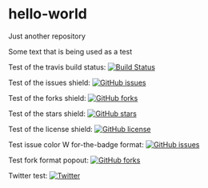 # hello-world
Just another repository 

Some text that is being used as a test

Test of the travis build status: [![Build Status](https://travis-ci.org/david81982/TEST.svg?branch=master)](https://travis-ci.org/david81982/TEST)

Test of the issues shield: [![GitHub issues](https://img.shields.io/github/issues/david81982/TEST.svg)](https://github.com/david81982/TEST/issues)

Test of the forks shield: [![GitHub forks](https://img.shields.io/github/forks/david81982/TEST.svg)](https://github.com/david81982/TEST/network)

Test of the stars shield: [![GitHub stars](https://img.shields.io/github/stars/david81982/TEST.svg)](https://github.com/david81982/TEST/stargazers)

Test of the license shield: [![GitHub license](https://img.shields.io/github/license/david81982/TEST.svg)](https://github.com/david81982/TEST)

Test issue color W for-the-badge format: [![GitHub issues](https://img.shields.io/github/issues/david81982/TEST.svg?color=yellow&style=for-the-badge)](https://github.com/david81982/TEST/issues)

Test fork format popout: [![GitHub forks](https://img.shields.io/github/forks/david81982/TEST.svg?style=popout)](https://github.com/david81982/TEST/network)

Twitter test: [![Twitter](https://img.shields.io/twitter/url/https/github.com/david81982/TEST.svg?style=social)](https://twitter.com/intent/tweet?text=Wow:&url=https%3A%2F%2Fgithub.com%2Fdavid81982%2FTEST)

